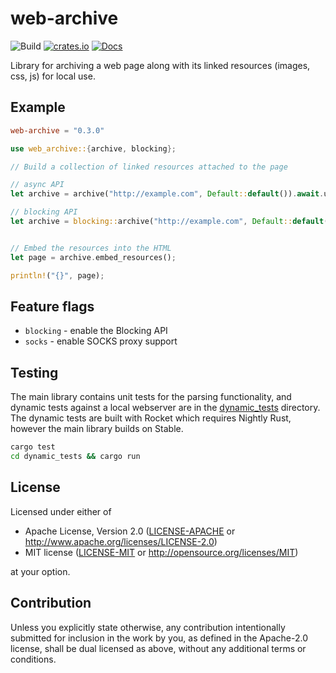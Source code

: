 # web-archive

![Build](https://github.com/sciguy16/web-archive/workflows/Build/badge.svg)
[![crates.io](https://img.shields.io/crates/v/web-archive.svg)](https://crates.io/crates/web-archive)
[![Docs](https://docs.rs/web-archive/badge.svg)](https://docs.rs/web-archive)

Library for archiving a web page along with its linked resources (images,
css, js) for local use.


## Example

```toml
web-archive = "0.3.0"
```

```rust
use web_archive::{archive, blocking};

// Build a collection of linked resources attached to the page

// async API
let archive = archive("http://example.com", Default::default()).await.unwrap();

// blocking API
let archive = blocking::archive("http://example.com", Default::default()).unwrap();


// Embed the resources into the HTML
let page = archive.embed_resources();

println!("{}", page);
```


## Feature flags
* `blocking` - enable the Blocking API
* `socks` - enable SOCKS proxy support

## Testing
The main library contains unit tests for the parsing functionality, and dynamic
tests against a local webserver are in the [dynamic_tests](dynamic_tests)
directory. The dynamic tests are built with Rocket which requires Nightly
Rust, however the main library builds on Stable.

```bash
cargo test
cd dynamic_tests && cargo run
```


## License

Licensed under either of

 * Apache License, Version 2.0
   ([LICENSE-APACHE](LICENSE-APACHE) or http://www.apache.org/licenses/LICENSE-2.0)
 * MIT license
   ([LICENSE-MIT](LICENSE-MIT) or http://opensource.org/licenses/MIT)

at your option.

## Contribution

Unless you explicitly state otherwise, any contribution intentionally submitted
for inclusion in the work by you, as defined in the Apache-2.0 license, shall be
dual licensed as above, without any additional terms or conditions.
